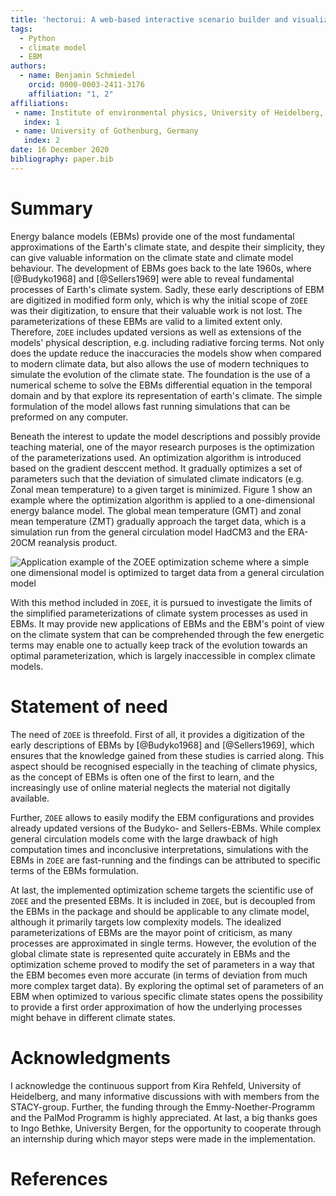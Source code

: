 ```yaml
---
title: 'hectorui: A web-based interactive scenario builder and visualization application for the Hector climate model'
tags:
  - Python
  - climate model
  - EBM
authors:
  - name: Benjamin Schmiedel
    orcid: 0000-0003-2411-3176
    affiliation: "1, 2"
affiliations:
 - name: Institute of environmental physics, University of Heidelberg, Germany
   index: 1
 - name: University of Gothenburg, Germany
   index: 2
date: 16 December 2020
bibliography: paper.bib
---
```


# Summary

Energy balance models (EBMs) provide one of the most fundamental approximations of the Earth's climate state, 
and despite their simplicity, they can give valuable information on the climate state and climate model behaviour. 
The development of EBMs goes back to the late 1960s, where [@Budyko1968] and [@Sellers1969] were able to reveal
fundamental processes of Earth's climate system. Sadly, these early descriptions of EBM are digitized in modified form only,
which is why the initial scope of `ZOEE` was their digitization, to ensure that their valuable work is not lost.
The parameterizations of these EBMs are valid to a limited extent only. Therefore, `ZOEE` includes updated versions 
as well as extensions of the models' physical description, e.g. including radiative forcing terms. Not only does the update
reduce the inaccuracies the models show when compared to modern climate data, but also allows the use of modern techniques
to simulate the evolution of the climate state.
The foundation is the use of a numerical scheme to solve the EBMs differential equation in the temporal domain and by that
explore its representation of earth's climate. The simple formulation of the model allows fast running simulations that can
be preformed on any computer. 

Beneath the interest to update the model descriptions and possibly provide teaching material, 
one of the mayor research purposes is the optimization of the parameterizations used.
An optimization algorithm is introduced based on the gradient desccent method. It gradually optimizes a set of parameters
such that the deviation of simulated climate indicators (e.g. Zonal mean temperature) to a given target is minimized. 
Figure 1 show an example where the optimization algorithm is applied to a one-dimensional energy balance model. The 
global mean temperature (GMT) and zonal mean temperature (ZMT) gradually approach the target data, 
which is a simulation run from the general circulation model HadCM3 and the ERA-20CM reanalysis product.

![Application example of the ZOEE optimization scheme where a simple one dimensional model is optimized to target data 
from a general circulation model](figures/figure1.png)

With this method included in `ZOEE`, it is pursued to investigate the limits of the simplified parameterizations of 
climate system processes as used in EBMs. 
It may provide new applications of EBMs and the EBM's point of view on the climate system that can be comprehended
through the few energetic terms may enable one to actually keep track of the evolution towards an optimal parameterization, 
which is largely inaccessible in complex climate models.

# Statement of need

The need of `ZOEE` is threefold. First of all, it provides a digitization of the early descriptions of EBMs by [@Budyko1968] 
and [@Sellers1969], which ensures that the knowledge gained from these studies is carried along. This aspect should be 
recognised especially in the teaching of climate physics, as the concept of EBMs is often one of the first to learn, 
and the increasingly use of online material neglects the material not digitally available. 

Further, `ZOEE` allows to easily modify the EBM configurations and provides already updated versions of the 
Budyko- and Sellers-EBMs. While complex general circulation models come with the large drawback of high computation times 
and inconclusive interpretations, simulations with the EBMs in `ZOEE` are fast-running and the findings can be 
attributed to specific terms of the EBMs formulation. 

At last, the implemented optimization scheme targets the scientific use of `ZOEE` and the presented EBMs.
It is included in `ZOEE`, but is decoupled from the EBMs in the package and should be applicable to any climate model, 
although it primarily targets low complexity models. The idealized parameterizations of EBMs are the mayor point of criticism, 
as many processes are approximated in single terms. However, the evolution of the 
global climate state is represented quite accurately in EBMs and the optimization scheme proved to modify the set of 
parameters in a way that the EBM becomes even more accurate (in terms of deviation from much more complex target data).
By exploring the optimal set of parameters of an EBM when optimized to various specific climate states opens the possibility
to provide a first order approximation of how the underlying processes might behave in different climate states. 

# Acknowledgments

I acknowledge the continuous support from Kira Rehfeld, University of Heidelberg, and many informative discussions with 
with members from the STACY-group. 
Further, the funding through the Emmy-Noether-Programm and the PalMod Programm is highly appreciated. At last, a big thanks
goes to Ingo Bethke, University Bergen, for the opportunity to cooperate through an internship during which mayor 
steps were made in the implementation. 
# References
